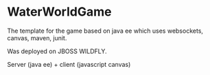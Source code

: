 # WaterWorldGame
The template for the game based on java ee which uses websockets, canvas, maven, junit.

Was deployed on JBOSS WILDFLY.

Server (java ee) + client (javascript canvas)
